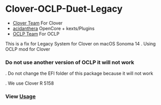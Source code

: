 # Clover-OCLP-Duet-Legacy
- [Clover Team](https://github.com/CloverHackyColor/CloverBootloader) For Clover
- [acidanthera](https://github.com/acidanthera) OpenCore + kexts/Plugins
- [OCLP Team](https://github.com/dortania/OpenCore-Legacy-Patcher/) For OCLP
  
This is a fix for Legacy System for Clover on macOS Sonoma 14 
. Using OCLP mod for Clover

### Do not use another version of OCLP it will not work
. Do not change the EFI folder of this package because it will not work

. We use Clover R 5158

### View [Usage](https://github.com/chris1111/Clover-OCLP-Duet-Legacy/blob/main/Usage-Clover.md) 
